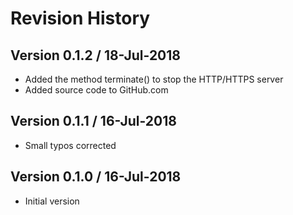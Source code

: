 # Revision History

## Version 0.1.2 / 18-Jul-2018

* Added the method terminate() to stop the HTTP/HTTPS server
* Added source code to GitHub.com

## Version 0.1.1 / 16-Jul-2018

* Small typos corrected

## Version 0.1.0 / 16-Jul-2018

* Initial version

